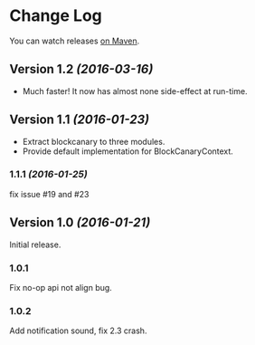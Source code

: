 # Change Log

You can watch releases [on Maven](https://oss.sonatype.org/content/groups/public/com/github/moduth/).

## Version 1.2 *(2016-03-16)*

- Much faster! It now has almost none side-effect at run-time.

## Version 1.1 *(2016-01-23)*

- Extract blockcanary to three modules.
- Provide default implementation for BlockCanaryContext.

### 1.1.1 *(2016-01-25)*
fix issue #19 and #23

## Version 1.0 *(2016-01-21)*

Initial release.

### 1.0.1
Fix no-op api not align bug.

### 1.0.2
Add notification sound, fix 2.3 crash.